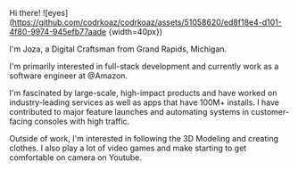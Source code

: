 Hi there! ![eyes](https://github.com/codrkoaz/codrkoaz/assets/51058620/ed8f18e4-d101-4f80-9974-945efb77aade {width=40px})

I'm Joza, a Digital Craftsman from Grand Rapids, Michigan.

I'm primarily interested in full-stack development and currently work as a software engineer at @Amazon.

I'm fascinated by large-scale, high-impact products and have worked on industry-leading services as well as apps that have 100M+ installs. I have contributed to major feature launches and automating systems in customer-facing consoles with high traffic.

Outside of work, I'm interested in following the 3D Modeling and creating clothes. I also play a lot of video games and make starting to get comfortable on camera on Youtube.
